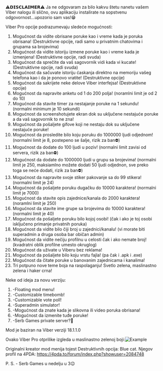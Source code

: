 ⚠️𝗗𝗜𝗦𝗖𝗟𝗔𝗜𝗠𝗘𝗥⚠️
Ja ne odgovaram za bilo kakvu štetu nanetu vašem Viber nalogu ili slično, ovu aplikaciju instalirate na sopstvenu odgovornost...upozorio sam vas!😁

Viber Pro opcije podrazumevaju sledeće mogućnosti:
1. Mogućnost da vidite obrisane poruke kao i vreme kada je poruka obrisana! (Destruktivne opcije, radi samo u privatnim chatovima i grupama sa brojevima)
2. Mogućnost da vidite istoriju izmene poruke kao i vreme kada je izmenjena! (Destruktivne opcije, radi svuda)
3. Mogućnost da sprečite da vaš sagovornik vidi kada vi kucate! (Destruktivne opcije, radi svuda)
4. Mogućnost da sačuvate istoriju ćaskanja direktno na memoriju vašeg telefona kao i da je ponovo vratite! (Destruktivne opcije)
5. Mogućnost da sakrijete neke delove Viber interfejsa! (Destruktivne opcije)
6. Mogućnost da napravite anketu od 1 do 200 polja! (noramlni limit je od 2 do 10)
7. Mogućnost da stavite timer za nestajanje poruke na 1 sekundu! (normalni minimum je 10 sekundi)
8. Mogućnost da screenshotujete ekran dok su uključene nestajuće poruke a da vaš sagovornik to ne zna!
9. Mogućnost da pošaljete gifove koji ne nestaju dok su uključene nestajuće poruke!
10. Mogućnost da prosledite bilo koju poruku do 1000000 ljudi odjednom! (normalni limit je 8, postepeno se šalje, rizik za ban⛔️)
11. Mogućnost da dodate do 100 ljudi u poziv! (normalni limit zavisi od servera, rizik za ban⛔️)
12. Mogućnost da dodate do 1000000 ljudi u grupu sa brojevima! (normalni limit je 250, maksiamlno možete dodati 50 ljudi odjednon, sve preko toga se neće dodati, rizik za ban⛔️)
13. Mogućnost da napravite svoje stiker pakovanje sa do 99 stikera! (normalni limit je 24)
14. Mogućnost da pošaljete poruku dugačku do 10000 karaktera! (normalni limit je 7000)
15. Mogućnost da stavite opis zajednice/kanala do 2000 karaktera! (noramlni limit je 250)
16. Mogućnost da stavite ime grupe sa brojevima do 10000 karaktera! (normalni limit je 40)
17. Mogućnost da pošaljete poruku bilo kojoj osobi! (čak i ako je toj osobi isključeno primanje privatnih poruka)
18. Mogućnost da vidite bilo čiji broj u zajednici/kanalu! (vi morate biti superadmin a druga osoba bar običan admin)
19. Mogućnost da vidite nečiju profilnu u celosti čak i ako nemate broj! (kvadratni oblik profilne umesto okruglog)
20. Mogućnost da uživate u Viberu bez reklama!
21. Mogućnost da pošaljete bilo koju vrstu fajla! (pa čak i .apk i .exe)
22. Mogućnost da čitate poruke u banovanim zajednicama i kanalima!
23. Tri potpuno nove teme boja na raspolaganju! Svetlo zelena, maslinastno zelena i haker crna!

Neke od ideja za novu verziju:
1. -Floating mod menu!
2. -Customizable timebomb!
3. -Customizable vote poll!
4. -Superadmin simulator!
5. -Mogućnost da znate kada je slikovna ili video poruka obrisana!
6. -Mogućnost da izmenite tuđe poruke!
7. -Serb Games private server?🤔

Mod je baziran na Viber verziji 18.1.1.0

Ovako Viber Pro otprilike izgleda u maslinastno zelenoj boji:![Example](https://github.com/Splinterovski/Viber-Plus-Plus/assets/89694006/d707c9bb-3f24-4b03-a89f-6557800e6d47)

Originalni kreator mod menija tojest Destruktivnih opcija: Blue cat. Njegov profil na 4PDA:
https://4pda.to/forum/index.php?showuser=2084748

P. S. - Serb Games u nedelju u 3😉
